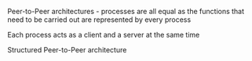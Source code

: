 
Peer-to-Peer architectures - processes are all equal as the functions that need to be carried out are represented by every process

Each process acts as a client and a server at the same time

Structured Peer-to-Peer architecture

